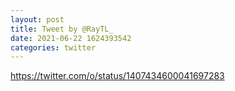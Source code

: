 ```yaml
--- 
layout: post 
title: Tweet by @RayTL_ 
date: 2021-06-22 1624393542 
categories: twitter 
--- 
```

https://twitter.com/o/status/1407434600041697283